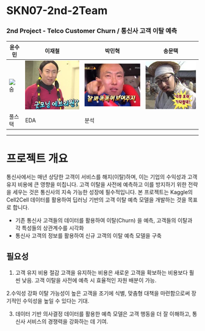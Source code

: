 # SKN07-2nd-2Team
### 2nd Project - Telco Customer Churn / 통신사 고객 이탈 예측

|윤수민|이재철|박민혁|송문택|
|---|---|---|---|
|![숨](https://github.com/SKNETWORKS-FAMILY-AICAMP/SKN07-2nd-2Team/blob/main/image/%EC%88%A8.jpg)|![나](https://github.com/SKNETWORKS-FAMILY-AICAMP/SKN07-2nd-2Team/blob/main/image/%EA%B5%BF%EB%AA%A8%EB%8B%9D.jpg)|![민](https://github.com/SKNETWORKS-FAMILY-AICAMP/SKN07-2nd-2Team/blob/main/image/%EB%AF%BC%ED%98%81.jpg)|![송](https://github.com/SKNETWORKS-FAMILY-AICAMP/SKN07-2nd-2Team/blob/main/image/dd.jpg)|
|풀스택|EDA|분석|

---

# 프로젝트 개요

통신사에서는 매년 상당한 고객이 서비스를 해지(이탈)하며, 이는 기업의 수익성과 고객 유지 비용에 큰 영향을 미칩니다. 고객 이탈을 사전에 예측하고 이를 방지하기 위한 전략을 세우는 것은 통신사의 지속 가능한 성장에 필수적입니다. 본 프로젝트는 Kaggle의 Cell2Cell 데이터를 활용하여 딥러닝 기반의 고객 이탈 예측 모델을 개발하는 것을 목표로 합니다.

* 기존 통신사 고객들의 데이터를 활용하여 이탈(Churn) 을 예측, 고객들의 이탈과 각 특성들의 상관계수를 시각화
* 통신사 고객의 정보를 활용하여 신규 고객의 이탈 예측 모델을 구축

## 필요성

1. 고객 유지 비용 절감
  고객을 유지하는 비용은 새로운 고객을 확보하는 비용보다 훨씬 낮음. 고객 이탈을 사전에 예측 시 효율적인 자원 배분이 가능.

2.수익성 강화
  이탈 가능성이 높은 고객을 조기에 식별, 맞춤형 대책을 마련함으로써 장기적인 수익성을 높일 수 있다는 기대.

3. 데이터 기반 의사결정
  데이터를 활용한 예측 모델은 고객 행동을 더 잘 이해하고, 통신사 서비스의 경쟁력을 강화하는 데 기여.


##
